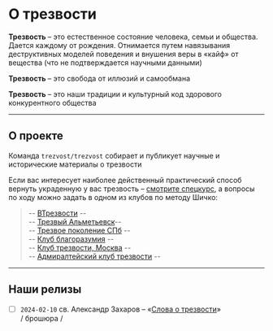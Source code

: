 # О трезвости

**Трезвость** – это естественное состояние человека, семьи и общества. Дается каждому от рождения. Отнимается путем навязывания деструктивных моделей поведения и внушения веры в «кайф» от вещества (что не подтверждается научными данными)

**Трезвость** – это свобода от иллюзий и самообмана

**Трезвость** – это наши традиции и культурный код здорового конкурентного общества

-----

## О проекте

Команда `trezvost/trezvost` собирает и публикует научные и исторические материалы о трезвости

Если вас интересует наиболее действенный практический способ вернуть украденную у вас трезвость – [смотрите спецкурс](https://www.youtube.com/watch?v=SP2q012J-vk&pp=ygUQ0YTQsNGF0YDQtdC10LIgMQ%253D%253D), а вопросы по ходу можно задать в одном из клубов по методу Шичко:

> -- [ВТрезвости](https://t.me/vtrezvosti) --<br>-- [Трезвый Альметьевск](https://vk.com/trezvi_almet)--<br>-- [Трезвое поколение СПб](https://t.me/trezvochat) --<br>-- [Клуб благоразумия](https://t.me/blagorazumno) --<br>-- [Клуб трезвости, Москва](https://t.me/trezvonovogireevomos) --<br>-- [Адмиралтейский клуб трезвости](https://vk.com/actsober) --

---

## Наши релизы
- [ ] `2024-02-10` св. Александр Захаров – «[Слова о трезвости](./realeases/%D0%B7%D0%B0%D1%85%D0%B0%D1%80%D0%BE%D0%B2_%D0%B0:%D1%81%D0%BB%D0%BE%D0%B2%D0%B0_%D0%BE_%D1%82%D1%80%D0%B5%D0%B7%D0%B2%D0%BE%D1%81%D1%82%D0%B8.md)» / брошюра /